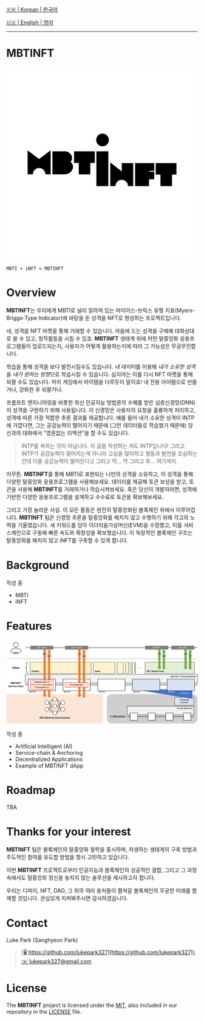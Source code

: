 [🇰🇷 | Korean | 한국어](./README.md)

[🇺🇸 | English | 영어](./README_EN.md)

---

# MBTINFT

![logo](./assets/logo_MBTINFT.jpeg)

```
MBTI + iNFT = MBTINFT
```

# Overview

**MBTINFT**는 우리에게 MBTI로 널리 알려져 있는 마이어스-브릭스 유형 지표(Myers-Briggs-Type Indicator)에 바탕을 둔 성격을 NFT로 형성하는 프로젝트입니다.

네, 성격을 NFT 마켓을 통해 거래할 수 있습니다. 마음에 드는 성격을 구매해 대화상대로 쓸 수 있고, 창작활동을 시킬 수 있죠. **MBTINFT** 생태계 위에 어떤 탈중앙화 응용프로그램들이 업로드되는지, 사용자가 어떻게 활용하는지에 따라 그 가능성은 무궁무진합니다.

학습을 통해 성격을 보다 발전시킬수도 있습니다. *내 데이터*를 이용해 *내가 소유한 성격*을 *내가 원하는 방향*으로 학습시킬 수 있습니다. 심지어는 이를 다시 NFT 마켓을 통해 되팔 수도 있습니다. 마치 게임에서 아이템을 다루듯이 말이죠! 내 전용 아이템으로 만들거나, 강화한 후 되팔거나.

프롬프트 엔지니어링을 비롯한 최신 인공지능 방법론의 수혜를 받은 심층신경망(DNN)이 성격을 구현하기 위해 사용됩니다. 이 신경망은 사용자의 요청을 훌륭하게 처리하고, 성격에 따른 가장 적합한 추론 결과를 제공합니다. 예를 들어 내가 소유한 성격이 INTP에 가깝다면, 그는 공감능력이 떨어지기 때문에 (그런 데이터들로 학습했기 때문에) 당신과의 대화에서 "영혼없는 리액션"을 할 수도 있습니다.

> INTP를 욕하는 것이 아닙니다. 이 글을 작성하는 저도 INTP입니다! 그리고 INTP가 공감능력이 떨어지는게 아니라 고심을 많이하고 행동과 발언을 조심하는건데 다들 공감능력이 떨어진다고 그러고 막... 막 그러고 후... 여기까지.

아무튼. **MBTINFT**를 통해 MBTI로 표현되는 나만의 성격을 소유하고, 이 성격을 통해 다양한 탈중앙화 응용프로그램을 사용해보세요. 데이터를 제공해 토큰 보상을 받고, 토큰을 사용해 **MBTINFT**를 거래하거나 학습시켜보세요. 혹은 당신이 개발자라면, 성격에 기반한 다양한 응용프로그램을 설계하고 수수료로 토큰을 확보해보세요.

그리고 가장 놀라운 사실. 이 모든 활동은 완전히 탈중앙화된 블록체인 위에서 이루어집니다. **MBTINFT** 팀은 신경망 추론을 탈중앙화를 해치지 않고 수행하기 위해 각고의 노력을 기울였습니다. 새 키워드를 담아 이더리움가상머신(EVM)을 수정했고, 이를 서비스체인으로 구동해 빠른 속도와 확장성을 확보했습니다. 이 독창적인 블록체인 구조는 탈중앙화를 해치지 않고 iNFT를 구축할 수 있게 합니다.

# Background

작성 중

* MBTI
* iNFT

<!--
## MBTI

## iNFT
-->

# Features

![structure](./assets/structure.png)

작성 중

* Artificial Intelligent (AI)
* Service-chain & Anchoring
* Decentralized Applications
* Example of MBTINFT dApp

<!--
## Artificial Intelligent (AI)

**MBTINFT**의 핵심은 개체간 성격차이가 잘 드러나는 추론을 가능케하는 심층신경망에 있습니다. 어느 iNFT는 

## Service-chain & Anchoring

## Decentralized Applications

## Example of MBTINFT dApp

Figma
-->

# Roadmap

TBA

# Thanks for your interest

**MBTINFT** 팀은 블록체인의 탈중앙화 철학을 중시하며, 자생하는 생태계의 구축 방법과 주도적인 참여를 유도할 방법을 항시 고민하고 있습니다.

이번 **MBTINFT** 프로젝트로부터 인공지능과 블록체인의 성공적인 결합, 그리고 그 과정 속에서도 탈중앙화 정신을 놓치지 않는 솔루션을 제시하고자 합니다.

우리는 디파이, NFT, DAO, 그 외의 여러 용처들이 펼쳐갈 블록체인의 무궁한 미래를 함께할 것입니다. 관심있게 지켜봐주시면 감사하겠습니다.

# Contact

Luke Park (Sanghyeon Park)

> [🖥 https://github.com/lukepark327](https://github.com/lukepark327)\
> [✉️ lukepark327@gmail.com](mailto:lukepark327@gmail.com)

# License

The **MBTINFT** project is licensed under the [MIT](https://opensource.org/licenses/MIT), also included in our repository in the [LICENSE](./LICENSE) file.
